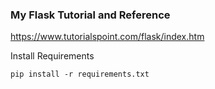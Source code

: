 ### My Flask Tutorial and Reference
https://www.tutorialspoint.com/flask/index.htm

Install Requirements
```
pip install -r requirements.txt
```
